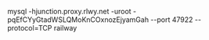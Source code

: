 mysql -hjunction.proxy.rlwy.net -uroot -pqEfCYyGtadWSLQMoKnCOxnozEjyamGah --port 47922 --protocol=TCP railway
